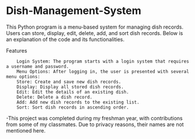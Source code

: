 # Dish-Management-System
This Python program is a menu-based system for managing dish records. Users can store, display, edit, delete, add, and sort dish records. Below is an explanation of the code and its functionalities.

Features

        Login System: The program starts with a login system that requires a username and password.
        Menu Options: After logging in, the user is presented with several menu options:
        Store: Create and save new dish records.
        Display: Display all stored dish records.
        Edit: Edit the details of an existing dish.
        Delete: Delete a dish record.
        Add: Add new dish records to the existing list.
        Sort: Sort dish records in ascending order.

  -This project was completed during my freshman year, with contributions from some of my classmates. Due to privacy reasons, their names are not mentioned here.
